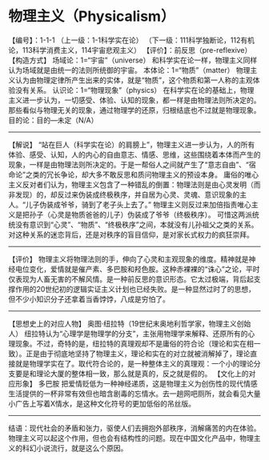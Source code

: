 # 物理主义（Physicalism）
【编号】：1-1-1
（上一级：1-1科学实在论）
（下一级：111科学独断论，112有机论，113科学消费主义，114宇宙悲观主义）
【评价】：前反思（pre-reflexive）
【构造方式】
场域论：1=“宇宙”（universe）
和科学实在论一样，物理主义同样认为场域就是由统一的法则所统御的宇宙。
本体论：1=“物质”（matter）
物理主义认为由物理定律所产生出来的实体，就是“物质”，这个物质和第一人称的主观体验没有关系。
认识论：1=“物理现象”（physics）
在科学实在论的基础上，物理主义进一步认为，一切感受、体验、认知的现象，都一样是由物理法则所决定的。那些看似与物理无关的现象，通过物理学的还原，归根结底也不过就是物理现象。
目的论：目的—未定（N/A）
________________________________________
【解说】
“站在巨人（科学实在论）的肩膀上”，物理主义进一步认为，人的所有体验、感受、认知，人的内心的自由意志、情感、思维，这些围绕着本体而产生的现象，一样是由物理法则所决定的。于是一帮俗人之间就产生了“意志自由”、“宿命论”之类的冗长争论，却大多不敢反思和质问物理主义的预设本身。
庸俗的唯心主义反对者们认为，物理主义包含了一种错乱的倒置：物理法则是由心灵发明（而非发现）的，却反过来伪装成终极秩序，并自居为心灵、灵魂、意识现象的主人。“儿子伪装成爷爷，骑到了老子头上去了。”
物理主义则反过来加倍指责唯心主义是把孙子（心灵是物质爸爸的儿子）伪装成了爷爷（终极秩序）。
可惜这两派统统没有意识到“心灵”、“物质”、“终极秩序”之间，本就没有儿孙祖父之类的关系。对这种关系的迷恋背后，还是对秩序的盲目信仰，是对家长式权力的疯狂崇拜。
________________________________________
【评价】
物理主义将物理法则的手，伸向了心灵和主观现象的维度。精神就是神经电位变化，爱情就是催产素、多巴胺和羟色胺。这种赤裸裸的“诛心”之论，平时仅表现为人畜无害的不解风情。是一种前反思的意识形态。它太过极端，背后起支撑作用的20世纪初的逻辑实证主义计划也已经失败。是一种显然过时了的思想，但不少小知识分子还拿着当香饽饽，八成是穷怕了。
________________________________________
【思想史上的对应人物】
奥图·纽拉特（19世纪末奥地利哲学家，物理主义创始人）
纽拉特认为“心理学是物理学的分支”，主张用物理学来解释、还原所有的心理现象。不过，奇特的是，纽拉特的真理观却不是庸俗的符合论（理论和实在相一致）。正是由于彻底地坚持了物理主义，理论和实在的对立就被消解掉了，理论直接就是物理学实在了。取代符合论的，是一种整体主义的真理观：一个小的理论分支要是和理论大厦的整体相一致，那么就是真的，反之就是假的。
【文化上的对应形象】
多巴胺
把爱情贬低为一种神经递质，这是物理主义为创伤性的现代情感生活提供的一杯非常有效但也暗含剧毒的忘情水。去一趟网吧厕所，就会看见大量小广告上写着X情水，是这种文化符号的更加低俗的吊丝版。
________________________________________
结语：现代社会的矛盾和张力，驱使人们去拥抱外部秩序，消解痛苦的内在体验。物理主义可以起这个作用，但也会有结构性的问题。现在中国文化产品中，物理主义的科幻小说流行，就是这么个原因。
